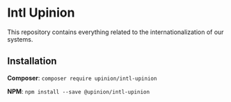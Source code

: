 # Intl Upinion

This repository contains everything related to the internationalization of our systems.

## Installation
**Composer**: `composer require upinion/intl-upinion`

**NPM**: `npm install --save @upinion/intl-upinion`
